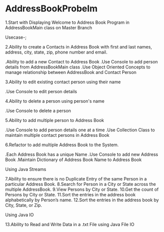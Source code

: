 # AddressBookProbelm

1.Start with Displaying Welcome to Address Book Program in AddressBookMain class on Master Branch

Usecase-;

2.Ability to create a Contacts in Address Book with first and last names, address, city, state, zip, phone number and email.

.Ability to add a new Contact to Address Book
.Use Console to add person details from AddressBookMain class
.Use Object Oriented Concepts to manage relationship between AddressBook and Contact Person

3.Ability to edit existing contact person using their name

.Use Console to edit person details

4.Ability to delete a person using person's name

.Use Console to delete a person

5.Ability to add multiple person to Address Book

.Use Console to add person details one at a time
.Use Collection Class to maintain multiple contact persons in Address Book

6.Refactor to add multiple Address Book to the System.

.Each Address Book has a unique Name
.Use Console to add new Address Book
.Maintain Dictionary of Address Book Name to Address Book


Using Java Streams

7.Ability to ensure there is no Duplicate Entry of the same Person in a particular Address Book.
8.Search for Person in a City or State across the multiple AddressBook.
9.View Persons by City or State.
10.Get the count of Persons by City or State.
11.Sort the entries in the address book alphabetically by Person’s name.
12.Sort the entries in the address book by City, State, or Zip.

Using Java IO

13.Ability to Read and Write Data in a .txt File using Java File IO

